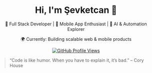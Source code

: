 <h1 align="center">Hi, I'm Şevketcan 👋</h1>

<p align="center">
  🚀 Full Stack Developer | 📱 Mobile App Enthusiast | 🧠 AI & Automation Explorer
</p>
<p align="center">
  🌍 Currently: Building scalable web & mobile products
</p>

<p align="center">
  <a href="https://github.com/Sevketcan">
    <img src="https://komarev.com/ghpvc/?username=Sevketcan&style=flat-square&color=blue" alt="GitHub Profile Views" />
  </a>
</p>




> “Code is like humor. When you have to explain it, it’s bad.” – Cory House
